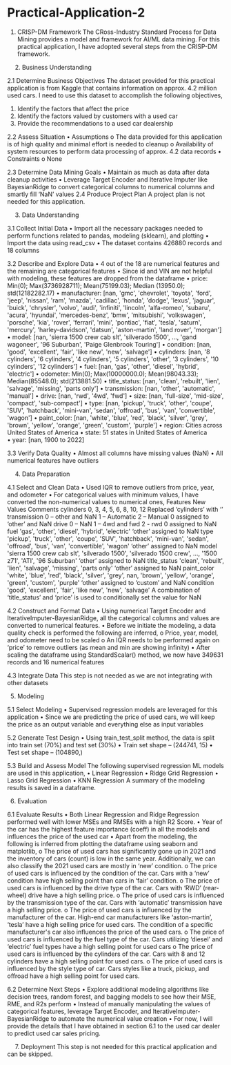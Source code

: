 # Practical-Application-2
1.	CRISP-DM Framework
The CRoss-Industry Standard Process for Data Mining provides a model and framework for AI/ML data mining. For this practical application, I have adopted several steps from the CRISP-DM framework. 

 
2.	Business Understanding


2.1	Determine Business Objectives
The dataset provided for this practical application is from Kaggle that contains information on approx. 4.2 million used cars. I need to use this dataset to accomplish the following objectives,
1.	Identify the factors that affect the price
2.	Identify the factors valued by customers with a used car
3.	Provide the recommendations to a used car dealership


2.2	Assess Situation
•	Assumptions
o	The data provided for this application is of high quality and minimal effort is needed to cleanup
o	Availability of system resources to perform data processing of approx. 4.2 data records
•	Constraints
o	None


2.3	Determine Data Mining Goals
•	Maintain as much as data after data cleanup activities
•	Leverage Target Encoder and Iterative Imputer like BayesianRidge to convert categorical columns to numerical columns and smartly fill ‘NaN’ values
2.4	Produce Project Plan
A project plan is not needed for this application.

 
3.	Data Understanding


3.1	Collect Initial Data
•	Import all the necessary packages needed to perform functions related to pandas, modeling (sklearn), and plotting
•	Import the data using read_csv
•	The dataset contains 426880 records and 18 columns


3.2	Describe and Explore Data
•	4 out of the 18 are numerical features and the remaining are categorical features
•	Since id and VIN are not helpful with modeling, these features are dropped from the dataframe
•	price: Min(0); Max(3736928711); Mean(75199.03); Median (13950.0); std(12182282.17)
•	manufacturer: [nan, 'gmc', 'chevrolet', 'toyota', 'ford', 'jeep', 'nissan', 'ram', 'mazda', 'cadillac', 'honda', 'dodge', 'lexus', 'jaguar', 'buick', 'chrysler', 'volvo', 'audi', 'infiniti', 'lincoln', 'alfa-romeo', 'subaru', 'acura', 'hyundai', 'mercedes-benz', 'bmw', 'mitsubishi', 'volkswagen', 'porsche', 'kia', 'rover', 'ferrari', 'mini', 'pontiac', 'fiat', 'tesla', 'saturn', 'mercury', 'harley-davidson', 'datsun', 'aston-martin', 'land rover', 'morgan']        
•	model: [nan, 'sierra 1500 crew cab slt', 'silverado 1500', ..., 'gand wagoneer', '96 Suburban', 'Paige Glenbrook Touring']
•	condition: [nan, 'good', 'excellent', 'fair', 'like new', 'new', 'salvage']
•	cylinders: [nan, '8 cylinders', '6 cylinders', '4 cylinders', '5 cylinders', 'other', '3 cylinders', '10 cylinders', '12 cylinders']
•	fuel: [nan, 'gas', 'other', 'diesel', 'hybrid', 'electric']
•	odometer: Min(0); Max(10000000.0); Mean(98043.33); Median(85548.0); std(213881.50)
•	title_status: [nan, 'clean', 'rebuilt', 'lien', 'salvage', 'missing', 'parts only']
•	transmission: [nan, 'other', 'automatic', 'manual']
•	drive: [nan, 'rwd', '4wd', 'fwd']
•	size: [nan, 'full-size', 'mid-size', 'compact', 'sub-compact']
•	type: [nan, 'pickup', 'truck', 'other', 'coupe', 'SUV', 'hatchback', 'mini-van', 'sedan', 'offroad', 'bus', 'van', 'convertible', 'wagon']
•	paint_color: [nan, 'white', 'blue', 'red', 'black', 'silver', 'grey', 'brown', 'yellow', 'orange', 'green', 'custom', 'purple']
•	region: Cities across United States of America
•	state: 51 states in United States of America   
•	year: [nan, 1900 to 2022]


3.3	Verify Data Quality
•	Almost all columns have missing values (NaN) 
•	All numerical features have outliers
 
 
4.	Data Preparation


4.1	Select and Clean Data
•	Used IQR to remove outliers from price, year, and odometer
•	For categorical values with minimum values, I have converted the non-numerical values to numerical ones,
Features	New Values	Comments
cylinders	0, 3, 4, 5, 6, 8, 10, 12	Replaced ‘cylinders’ with ‘’
transmission	0 – other and NaN
1 – Automatic 
2 – Manual 	0 assigned to ‘other’ and NaN
drive	0 – NaN
1 – 4wd and fwd
2 - rwd	0 assigned to NaN
fuel	'gas', 'other', 'diesel', 'hybrid', 'electric'	‘other’ assigned to NaN
type	'pickup', 'truck', 'other', 'coupe', 'SUV', 'hatchback', 'mini-van', 'sedan', 'offroad', 'bus', 'van', 'convertible', 'wagon'	‘other’ assigned to NaN
model	'sierra 1500 crew cab slt', 'silverado 1500', 'silverado 1500 crew', ..., '1500 z71', 'ATI', '96 Suburban'	‘other’ assigned to NaN
title_status	'clean', 'rebuilt', 'lien', 'salvage', 'missing', 'parts only'	‘other’ assigned to NaN
paint_color	'white', 'blue', 'red', 'black', 'silver', 'grey', nan, 'brown', 'yellow', 'orange', 'green', 'custom', 'purple'	‘other’ assigned to ‘custom’ and NaN
condition	'good', 'excellent', 'fair', 'like new', 'new', 'salvage'	A combination of ‘title_status’ and ‘price’ is used to conditionally set the value for NaN 


4.2	Construct and Format Data
•	Using numerical Target Encoder and IterativeImputer-BayesianRidge, all the categorical columns and values are converted to numerical features.
•	Before we initiate the modeling, a data quality check is performed the following are inferred,
o	Price, year, model, and odometer need to be scaled
o	An IQR needs to be performed again on ‘price’ to remove outliers (as mean and min are showing infinity) 
•	After scaling the dataframe using StandardScalar() method, we now have 349631 records and 16 numerical features


4.3	Integrate Data
This step is not needed as we are not integrating with other datasets


5.	Modeling


5.1	Select Modeling
•	Supervised regression models are leveraged for this application
•	Since we are predicting the price of used cars, we will keep the price as an output variable and everything else as input variables


5.2	Generate Test Design
•	Using train_test_split method, the data is split into train set (70%) and test set (30%)
•	Train set shape – (244741, 15) 
•	Test set shape – (104890,) 


5.3	Build and Assess Model
The following supervised regression ML models are used in this application, 
•	Linear Regression
•	Ridge Grid Regression
•	Lasso Grid Regression
•	KNN Regression
A summary of the modeling results is saved in a dataframe.
 

6.	Evaluation


6.1	Evaluate Results
•	Both Linear Regression and Ridge Regression performed well with lower MSEs and RMSEs with a high R2 Score.
•	Year of the car has the highest feature importance (coeff) in all the models and influences the price of the used car
•	Apart from the modeling, the following is inferred from plotting the dataframe using seaborn and matplotlib,
o	The price of used cars has significantly gone up in 2021 and the inventory of cars (count) is low in the same year. Additionally, we can also classify the 2021 used cars are mostly in ‘new’ condition.
o	 The price of used cars is influenced by the condition of the car. Cars with a ‘new’ condition have high selling point than cars in ‘fair’ condition.
o	The price of used cars is influenced by the drive type of the car. Cars with ‘RWD’ (rear-wheel) drive have a high selling price.
o	The price of used cars is influenced by the transmission type of the car. Cars with ‘automatic’ transmission have a high selling price.
o	The price of used cars is influenced by the manufacturer of the car. High-end car manufacturers like ‘aston-martin’, ‘tesla’ have a high selling price for used cars. The condition of a specific manufacturer's car also influences the price of the used cars.
o	The price of used cars is influenced by the fuel type of the car. Cars utilizing ‘diesel’ and ‘electric’ fuel types have a high selling point for used cars
o	The price of used cars is influenced by the cylinders of the car. Cars with 8 and 12 cylinders have a high selling point for used cars.
o	The price of used cars is influenced by the style type of car. Cars styles like a truck, pickup, and offroad have a high selling point for used cars.
 

6.2	Determine Next Steps
•	Explore additional modeling algorithms like decision trees, random forest, and bagging models to see how their MSE, RME, and R2s perform
•	Instead of manually manipulating the values of categorical features, leverage Target Encoder, and IterativeImputer-BayesianRidge to automate the numerical value creation
•	For now, I will provide the details that I have obtained in section 6.1 to the used car dealer to predict used car sales pricing.

 
7.	Deployment
This step is not needed for this practical application and can be skipped.
